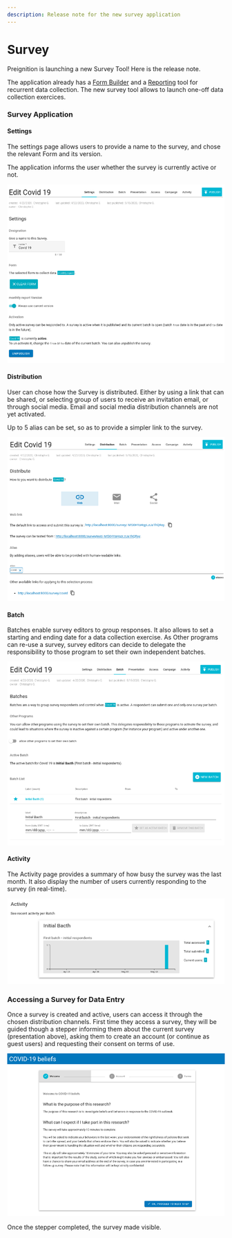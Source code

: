 ```yaml
---
description: Release note for the new survey application
---
```


# Survey

Preignition is launching a new Survey Tool! Here is the release note.

The application already has a [Form Builder](form-builder.md) and a [Reporting](reporting.md) tool for recurrent data collection. The new survey tool allows to launch one-off data collection exercices. 

### Survey Application

#### Settings

The settings page allows users to provide a name to the survey, and chose the relevant Form and its version. 

The application informs the user whether the survey is currently active or not. 

![Survey application main page: settings.](../.gitbook/assets/settings.png)

#### Distribution

User can chose how the Survey is distributed. Either by using a link that can be shared, or selecting group of users to receive an invitation email, or through social media. Email and social media distribution channels are not yet activated. 

Up to 5 alias can be set, so as to provide a simpler link to the survey.

![Set how the survey is distributed.](../.gitbook/assets/distribution.png)

#### Batch

Batches enable survey editors to group responses. It also allows to set a starting and ending date for a data collection exercise. As Other programs can re-use a survey, survey editors can decide to delegate the responsibility to those program to set their own independent batches.

![Batch tool to group survey responses, or set start and end date](../.gitbook/assets/batch.png)

#### Activity

The Activity page provides a summary of how busy the survey was the last month. It also display the number of users currently responding to the survey \(in real-time\).

![Summary of survey activity for last month, with number of users currently accessing the survey.](../.gitbook/assets/activity.png)

### Accessing a Survey for Data Entry

Once a survey is created and active, users can access it through the chosen distribution channels. First time they access a survey, they will be guided though a stepper informing them about the current survey \(presentation above\), asking them to create an account \(or continue as guest users\) and requesting their consent on terms of use. 

![Survey Landing stepper \(first time a user access a survey\).](../.gitbook/assets/stepper.png)

Once the stepper completed, the survey made visible.



